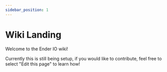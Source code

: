 ```yaml
---
sidebar_position: 1
---
```


# Wiki Landing

Welcome to the Ender IO wiki!

Currently this is still being setup, if you would like to contribute, feel free to select "Edit this page" to learn how!